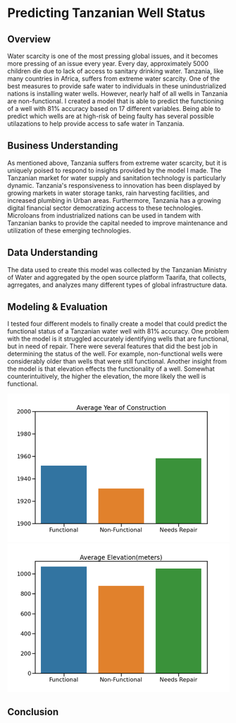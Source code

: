 # Predicting Tanzanian Well Status

## Overview
Water scarcity is one of the most pressing global issues, and it becomes more pressing of an issue every year. Every day, approximately 5000 children die due to lack of access to sanitary drinking water. Tanzania, like many countries in Africa, suffers from extreme water scarcity. One of the best measures to provide safe water to individuals in these unindustrialized nations is installing water wells. However, nearly half of all wells in Tanzania are non-functional. I created a model that is able to predict the functioning of a well with 81% accuracy based on 17 different variables. Being able to predict which wells are at high-risk of being faulty has several possible utilazations to help provide access to safe water in Tanzania.

## Business Understanding
As mentioned above, Tanzania suffers from extreme water scarcity, but it is uniquely poised to respond to insights provided by the model I made. The Tanzanian market for water supply and sanitation technology is particularly dynamic. Tanzania's responsiveness to innovation has been displayed by growing markets in water storage tanks, rain harvesting facilities, and increased plumbing in Urban areas. Furthermore, Tanzania has a growing digital financial sector democratizing access to these technologies. Microloans from industrialized nations can be used in tandem with Tanzanian banks to provide the capital needed to improve maintenance and utilization of these emerging technologies.

## Data Understanding
The data used to create this model was collected by the Tanzanian Ministry of Water and aggregated by the open source platform Taarifa, that collects, agrregates, and analyzes many different types of global infrastructure data.

## Modeling & Evaluation
I tested four different models to finally create a model that could predict the functional status of a Tanzanian water well with 81% accuracy. One problem with the model is it struggled accurately identifying wells that are functional, but in need of repair. There were several features that did the best job in determining the status of the well. For example, non-functional wells were considerably older than wells that were still functional. Another insight from the model is that elevation effects the functionality of a well. Somewhat counterintuitively, the higher the elevation, the more likely the well is functional.

![Average construction year grouped by well status](images/constructiongraph.png)
![Average elevation grouped by well status](images/elevationgraph.png)

## Conclusion
